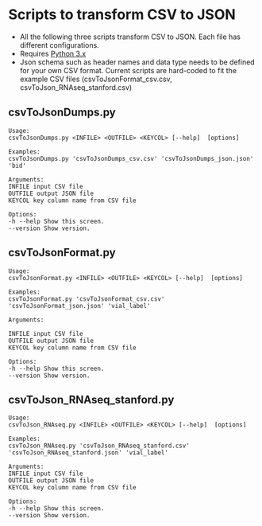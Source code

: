 # Scripts to transform CSV to JSON
- All the following three scripts transform CSV to JSON. Each file has different configurations.
- Requires [Python 3.x](https://www.python.org)
- Json schema such as header names and data type needs to be defined for your own CSV format. Current scripts are hard-coded to fit the example CSV files (csvToJsonFormat_csv.csv, csvToJson_RNAseq_stanford.csv)

## csvToJsonDumps.py
``` 
Usage:
csvToJsonDumps.py <INFILE> <OUTFILE> <KEYCOL> [--help]  [options]

Examples:
csvToJsonDumps.py 'csvToJsonDumps_csv.csv' 'csvToJsonDumps_json.json' 'bid'

Arguments:
INFILE input CSV file
OUTFILE output JSON file
KEYCOL key column name from CSV file

Options:
-h --help Show this screen.
--version Show version.
```

## csvToJsonFormat.py

```
Usage: 
csvToJsonFormat.py <INFILE> <OUTFILE> <KEYCOL> [--help]  [options]

Examples:
csvToJsonFormat.py 'csvToJsonFormat_csv.csv' 'csvToJsonFormat_json.json' 'vial_label'

Arguments:

INFILE input CSV file
OUTFILE output JSON file
KEYCOL key column name from CSV file

Options:
-h --help Show this screen.
--version Show version.
```

## csvToJson_RNAseq_stanford.py

```
Usage: 
csvToJson_RNAseq.py <INFILE> <OUTFILE> <KEYCOL> [--help]  [options]

Examples:
csvToJson_RNAseq.py 'csvToJson_RNAseq_stanford.csv' 'csvToJson_RNAseq_stanford.json' 'vial_label'

Arguments:
INFILE input CSV file
OUTFILE output JSON file
KEYCOL key column name from CSV file

Options:
-h --help Show this screen.
--version Show version.
```